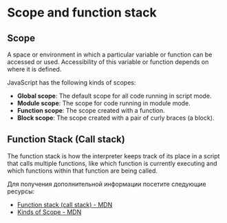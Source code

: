 # Scope and function stack

## Scope

A space or environment in which a particular variable or function can be accessed or used. Accessibility of this variable or function depends on where it is defined.

JavaScript has the following kinds of scopes:

- **Global scope**: The default scope for all code running in script mode.
- **Module scope**: The scope for code running in module mode.
- **Function scope**: The scope created with a function.
- **Block scope**: The scope created with a pair of curly braces (a block).

## Function Stack (Call stack)

The function stack is how the interpreter keeps track of its place in a script that calls multiple functions, like which function is currently executing and which functions within that function are being called.

Для получения дополнительной информации посетите следующие ресурсы:

- [Function stack (call stack) - MDN](https://developer.mozilla.org/en-US/docs/Glossary/Call_stack)
- [Kinds of Scope - MDN](https://developer.mozilla.org/en-US/docs/Glossary/Scope)
